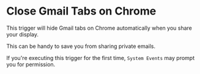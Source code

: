 # Close Gmail Tabs on Chrome

This trigger will hide Gmail tabs on Chrome automatically when you share your display.

This can be handy to save you from sharing private emails.

If you're executing this trigger for the first time, `System Events` may prompt you for permission.
